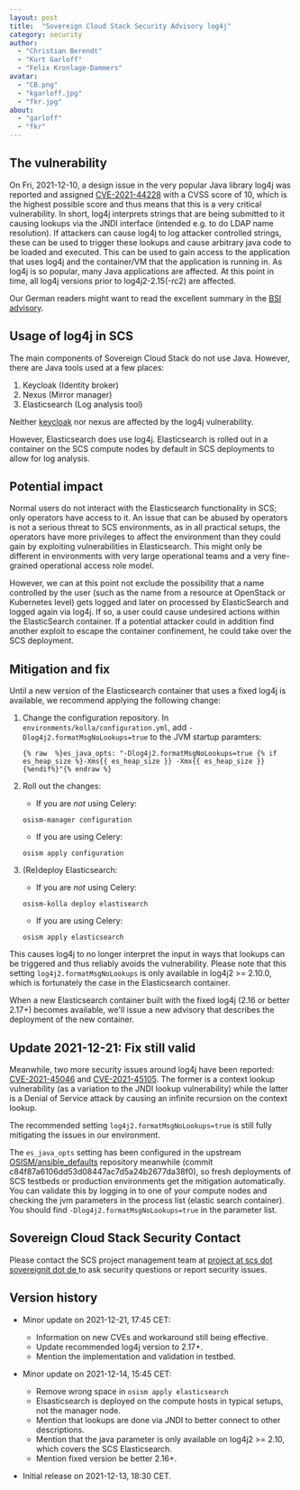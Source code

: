 ```yaml
---
layout: post
title:  "Sovereign Cloud Stack Security Advisory log4j"
category: security
author:
  - "Christian Berendt"
  - "Kurt Garloff"
  - "Felix Kronlage-Dammers"
avatar: 
  - "CB.png"
  - "kgarloff.jpg"
  - "fkr.jpg"
about:
  - "garloff"
  - "fkr"
---
```

## The vulnerability

On Fri, 2021-12-10, a design issue in the very popular Java library log4j
was reported and assigned [CVE-2021-44228](https://www.lunasec.io/docs/blog/log4j-zero-day/)
with a CVSS score of 10, which is the highest
possible score and thus means that this is a very critical vulnerability.
In short, log4j interprets strings that are being submitted to it
causing lookups via the JNDI interface (intended e.g. to do LDAP name resolution).
If attackers can cause log4j to log attacker controlled strings, these can be used
to trigger these lookups and cause arbitrary java code to be loaded and
executed. This can be used to gain access to the
application that uses log4j and the container/VM that the application
is running in. As log4j is so popular, many Java applications are
affected. At this point in time, all log4j versions prior to
log4j2-2.15(-rc2) are affected.

Our German readers might want to read the excellent summary in the
[BSI advisory](https://www.bsi.bund.de/SharedDocs/Cybersicherheitswarnungen/DE/2021/2021-549032-10F2.pdf?__blob=publicationFile&v=3).

## Usage of log4j in SCS

The main components of Sovereign Cloud Stack do not use Java.
However, there are Java tools used at a few places:

1. Keycloak (Identity broker)
2. Nexus (Mirror manager)
3. Elasticsearch (Log analysis tool)

Neither [keycloak](https://github.com/keycloak/keycloak/discussions/9078)
nor nexus are affected by the log4j vulnerability.

However, Elasticsearch does use log4j. Elasticsearch is rolled out in a
container on the SCS compute nodes by default in SCS deployments to allow for
log analysis.

## Potential impact

Normal users do not interact with the Elasticsearch functionality in SCS;
only operators have access to it. An issue that can be abused by operators
is not a serious threat to SCS environments, as in all practical setups,
the operators have more privileges to affect the environment than they
could gain by exploiting vulnerabilities in Elasticsearch. This might only
be different in environments with very large operational teams and a very
fine-grained operational access role model.

However, we can at this point not exclude the possibility that a name
controlled by the user (such as the name from a resource at OpenStack
or Kubernetes level) gets logged and later on processed by ElasticSearch
and logged again via log4j. If so, a user could cause undesired actions
within the ElasticSearch container. If a potential
attacker could in addition find another exploit to escape the container
confinement, he could take over the SCS deployment.

## Mitigation and fix

Until a new version of the Elasticsearch container that uses a fixed
log4j is available, we recommend applying the following change:

1. Change the configuration repository.
   In `environments/kolla/configuration.yml`, add `-Dlog4j2.formatMsgNoLookups=true` to the JVM
   startup paramters:

      ```
      {% raw  %}es_java_opts: "-Dlog4j2.formatMsgNoLookups=true {% if es_heap_size %}-Xms{{ es_heap_size }} -Xmx{{ es_heap_size }}{%endif%}"{% endraw %}

      ```

2. Roll out the changes:
    * If you are *not* using Celery:
     ```
     osism-manager configuration
     ```
    * If you are using Celery:
     ```
     osism apply configuration
     ```

3. (Re)deploy Elasticsearch:
    * If you are *not* using Celery:
     ```
     osism-kolla deploy elastisearch
     ```
    * If you are using Celery:
     ```
     osism apply elasticsearch
     ```

This causes log4j to no longer interpret the input in ways that lookups
can be triggered and thus reliably avoids the vulnerability. Please note that
this setting `log4j2.formatMsgNoLookups` is only available in
log4j2 >= 2.10.0, which is fortunately the case in the Elasticsearch container.

When a new Elasticsearch container built with the fixed log4j (2.16 or better 2.17+)
becomes available, we'll issue a new advisory that describes the deployment of the
new container.

## Update 2021-12-21: Fix still valid

Meanwhile, two more security issues around log4j have been reported:
[CVE-2021-45046](https://www.whitesourcesoftware.com/resources/blog/log4j-vulnerability-cve-2021-45046/)
and [CVE-2021-45105](https://www.whitesourcesoftware.com/resources/blog/log4j-vulnerability-cve-2021-45105/).
The former is a context lookup vulnerability (as a variation to the JNDI
lookup vulnerability) while the latter is a Denial of Service attack by
causing an infinite recursion on the context lookup.

The recommended setting `log4j2.formatMsgNoLookups=true`
is still fully mitigating the issues in our environment.

The `es_java_opts` setting has been configured in the upstream
[OSISM/ansible_defaults](https://github.com/osism/ansible-defaults)
repository meanwhile (commit c84f87a6106dd53d08447ac7d5a24b2677da38f0),
so fresh deployments of SCS testbeds or production environments get
the mitigation automatically. You can validate this by logging in to
one of your compute nodes and checking the jvm parameters in the process
list (elastic search container). You should find `-Dlog4j2.formatMsgNoLookups=true`
in the parameter list.

## Sovereign Cloud Stack Security Contact

Please contact the SCS project management team at
[project at scs dot sovereignit dot de ](mailto:project@scs.sovereignit.de)
to ask security questions or report security issues.

## Version history

* Minor update on 2021-12-21, 17:45 CET:
    - Information on new CVEs and workaround still being effective.
    - Update recommended log4j version to 2.17+.
    - Mention the implementation and validation in testbed.

* Minor update on 2021-12-14, 15:45 CET:
    - Remove wrong space in `osism apply elasticsearch`
    - Elsasticsearch is deployed on the compute hosts in typical setups, not the manager node.
    - Mention that lookups are done via JNDI to better connect to other descriptions.
    - Mention that the java parameter is only available on log4j2 >= 2.10, which covers the SCS Elasticsearch.
    - Mention fixed version be better 2.16+.

* Initial release on 2021-12-13, 18:30 CET.
